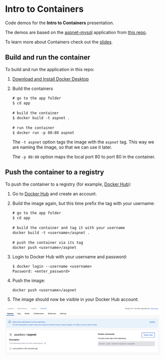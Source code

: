 # Intro to Containers

Code demos for the **Intro to Containers** presentation.

The demos are based on the [aspnet-mysql](https://github.com/docker/awesome-compose/tree/master/aspnet-mssql) application from [this repo](https://github.com/docker/awesome-compose).

To learn more about Containers check out the [slides](./intro-to-containers.key).

## Build and run the container

To build and run the application in this repo:

1. [Download and Install Docker Desktop](https://www.docker.com/products/docker-desktop/)

2. Build the containers

    ```shell
    # go to the app folder
    $ cd app

    # build the container
    $ docker build -t aspnet .

    # run the container
    $ docker run -p 80:80 aspnet
    ```

    The `-t aspnet` option tags the image with the `aspnet` tag.
    This way we are naming the image, so that we can use it later.

    The `-p 80:80` option maps the local port 80 to port 80 in the container.

## Push the container to a registry

To push the container to a registry (for example, [Docker Hub](https://hub.docker.com/)):

1. Go to [Docker Hub](https://hub.docker.com/) and create an account.

2. Build the image again, but this time prefix the tag with your username:

    ```shell
    # go to the app folder
    $ cd app

    # build the container and tag it with your username
    docker build -t <username>/aspnet .

    # push the container via its tag
    docker push <username>/aspnet
    ```

3. Login to Docker Hub with your username and password:

    ```shell
    $ docker login --username <username>
    Password: <enter_password>
    ```

4. Push the image:

    ```shell
    docker push <username>/aspnet
    ```

5. The image should now be visible in your Docker Hub account:

![Screenshot from Docker Hub showing the image](./docker-hub.png)
